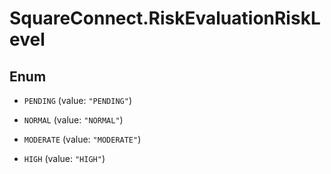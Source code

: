 # SquareConnect.RiskEvaluationRiskLevel

## Enum


* `PENDING` (value: `"PENDING"`)

* `NORMAL` (value: `"NORMAL"`)

* `MODERATE` (value: `"MODERATE"`)

* `HIGH` (value: `"HIGH"`)


